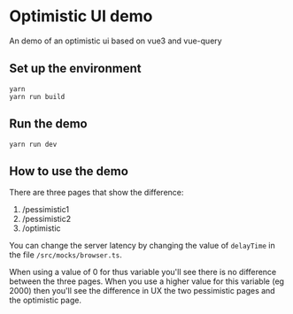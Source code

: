 # Optimistic UI demo
An demo of an optimistic ui based on vue3 and vue-query

## Set up the environment

    yarn 
    yarn run build

## Run the demo

    yarn run dev

## How to use the demo

There are three pages that show the difference:
1. /pessimistic1
2. /pessimistic2
3. /optimistic

You can change the server latency by changing the value of ```delayTime``` in the file ```/src/mocks/browser.ts```. 

When using a value of 0 for thus variable you'll see there is no difference between the three pages. When you use a higher value for this variable (eg 2000) then you'll see the difference in UX  the two pessimistic pages and the optimistic page.
